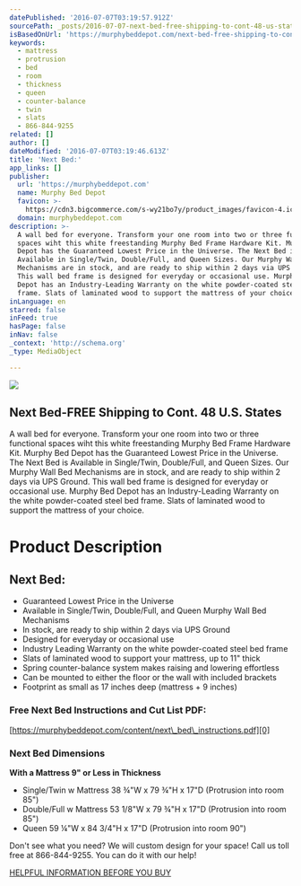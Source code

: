 ```yaml
---
datePublished: '2016-07-07T03:19:57.912Z'
sourcePath: _posts/2016-07-07-next-bed-free-shipping-to-cont-48-us-states.md
isBasedOnUrl: 'https://murphybeddepot.com/next-bed-free-shipping-to-cont-48-u-s-states/'
keywords:
  - mattress
  - protrusion
  - bed
  - room
  - thickness
  - queen
  - counter-balance
  - twin
  - slats
  - 866-844-9255
related: []
author: []
dateModified: '2016-07-07T03:19:46.613Z'
title: 'Next Bed:'
app_links: []
publisher:
  url: 'https://murphybeddepot.com'
  name: Murphy Bed Depot
  favicon: >-
    https://cdn3.bigcommerce.com/s-wy21bo7y/product_images/favicon-4.ico?t=1458584076
  domain: murphybeddepot.com
description: >-
  A wall bed for everyone. Transform your one room into two or three functional
  spaces wiht this white freestanding Murphy Bed Frame Hardware Kit. Murphy Bed
  Depot has the Guaranteed Lowest Price in the Universe. The Next Bed is
  Available in Single/Twin, Double/Full, and Queen Sizes. Our Murphy Wall Bed
  Mechanisms are in stock, and are ready to ship within 2 days via UPS Ground.
  This wall bed frame is designed for everyday or occasional use. Murphy Bed
  Depot has an Industry-Leading Warranty on the white powder-coated steel bed
  frame. Slats of laminated wood to support the mattress of your choice.
inLanguage: en
starred: false
inFeed: true
hasPage: false
inNav: false
_context: 'http://schema.org'
_type: MediaObject

---
```

<article style=""><img src="https://imgflo.herokuapp.com/graph/vahj1ThiexotieMo/78bf83b4d8f194a7f67d5515056b87d2/croprotate.jpg?cropheight=602&amp;cropwidth=590&amp;degrees=0&amp;input=https%3A%2F%2Fcdn3.bigcommerce.com%2Fs-wy21bo7y%2Fproducts%2F89%2Fimages%2F297%2Fnext_bed__60381.1438803208.1280.1280.jpg%3Fc%3D2&amp;x=0&amp;y=40" /><h1>Next Bed-FREE Shipping to Cont. 48 U.S. States</h1><p>A wall bed for everyone. Transform your one room into two or three functional spaces wiht this white freestanding Murphy Bed Frame Hardware Kit. Murphy Bed Depot has the Guaranteed Lowest Price in the Universe. The Next Bed is Available in Single/Twin, Double/Full, and Queen Sizes. Our Murphy Wall Bed Mechanisms are in stock, and are ready to ship within 2 days via UPS Ground. This wall bed frame is designed for everyday or occasional use. Murphy Bed Depot has an Industry-Leading Warranty on the white powder-coated steel bed frame. Slats of laminated wood to support the mattress of your choice.</p></article>

# Product Description

## Next Bed:

* Guaranteed Lowest Price in the Universe
* Available in Single/Twin, Double/Full, and Queen Murphy Wall Bed Mechanisms
* In stock, are ready to ship within 2 days via UPS Ground
* Designed for everyday or occasional use
* Industry Leading Warranty on the white powder-coated steel bed frame
* Slats of laminated wood to support your mattress, up to 11" thick
* Spring counter-balance system makes raising and lowering effortless
* Can be mounted to either the floor or the wall with included brackets
* Footprint as small as 17 inches deep (mattress + 9 inches)

### Free Next Bed Instructions and Cut List PDF:  
[https://murphybeddepot.com/content/next\_bed\_instructions.pdf][0]

### Next Bed Dimensions  
**With a Mattress 9" or Less in Thickness**

* Single/Twin w Mattress 38 ¾"W x 79 ¾"H x 17"D (Protrusion into room 85")
* Double/Full w Mattress 53 1/8"W x 79 ¾"H x 17"D (Protrusion into room 85")
* Queen 59 ¼"W x 84 3/4"H x 17"D (Protrusion into room 90")

Don't see what you need? We will custom design for your space! Call us toll free at 866-844-9255\. You can do it with our help!

[HELPFUL INFORMATION BEFORE YOU BUY][1]

[0]: https://murphybeddepot.com/content/next_bed_instructions.pdf "Free Next Bed Murphy Bed Hardware Kit instrucitons and cut list PDF"
[1]: https://murphybeddepot.com/buyer-info